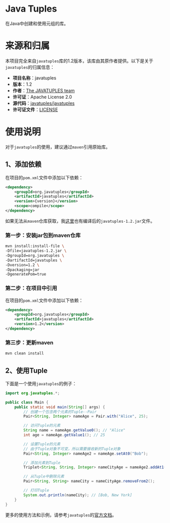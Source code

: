 # Java Tuples

在Java中创建和使用元组的库。

# 来源和归属

本项目完全来自`javatuples`库的1.2版本，该库由其原作者提供。以下是关于`javatuples`的归属信息：

- **项目名称**：javatuples
- **版本**：1.2
- **作者**：[The JAVATUPLES team](https://www.javatuples.org/)
- **许可证**：Apache License 2.0
- **源代码**：[javatuples/javatuples](https://github.com/javatuples/javatuples)
- **许可证文件**：[LICENSE](LICENSE.txt)

# 使用说明

对于`javatuples`的使用，建议通过`maven`引用原始库。

## 1、添加依赖

在项目的`pom.xml`文件中添加以下依赖：

```xml
<dependency>
    <groupId>org.javatuples</groupId>
    <artifactId>javatuples</artifactId>
    <version>{version}</version>
    <scope>compile</scope>
</dependency>
```

如果无法从`maven`仓库获取，我[这里](https://tikaflow.github.io/static/tika_grocery/javatuples-1.2.jar)也有编译后的`javatuples-1.2.jar`文件。

### 第一步：安装jar包到maven仓库

```bash
mvn install:install-file \
-Dfile=javatuples-1.2.jar \
-DgroupId=org.javatuples \
-DartifactId=javatuples \
-Dversion=1.2 \
-Dpackaging=jar
-DgeneratePom=true
```

### 第二步：在项目中引用

在项目的`pom.xml`文件中添加以下依赖：

```xml
<dependency>
    <groupId>org.javatuples</groupId>
    <artifactId>javatuples</artifactId>
    <version>1.2</version>
</dependency>
```

### 第三步：更新maven

```bash
mvn clean install
```

## 2、使用Tuple

下面是一个使用`javatuples`的例子：

```java
import org.javatuples.*;

public class Main {
    public static void main(String[] args) {
        // 创建一个包含两个元素的Tuple--Pair
        Pair<String, Integer> nameAge = Pair.with("Alice", 25);

        // 访问Tuple的元素
        String name = nameAge.getValue0(); // "Alice"
        int age = nameAge.getValue1(); // 25

        // 设置Tuple的元素
        // 由于Tuple对象不可变，所以需要接收新的Tuple对象
        Pair<String, Integer> nameAge2 = nameAge.setAt0("Bob");

        // 添加元素到Tuple
        Triplet<String, String, Integer> nameCityAge = nameAge2.addAt1("New York");

        // 从Tuple中删除元素
        Pair<String, String> nameCity = nameCityAge.removeFrom2();

        // 打印Tuple
        System.out.println(nameCity); // [Bob, New York]
    }
}
```

更多的使用方法和示例，请参考`javatuples`的[官方文档](https://www.javatuples.org/apidocs/index.html)。